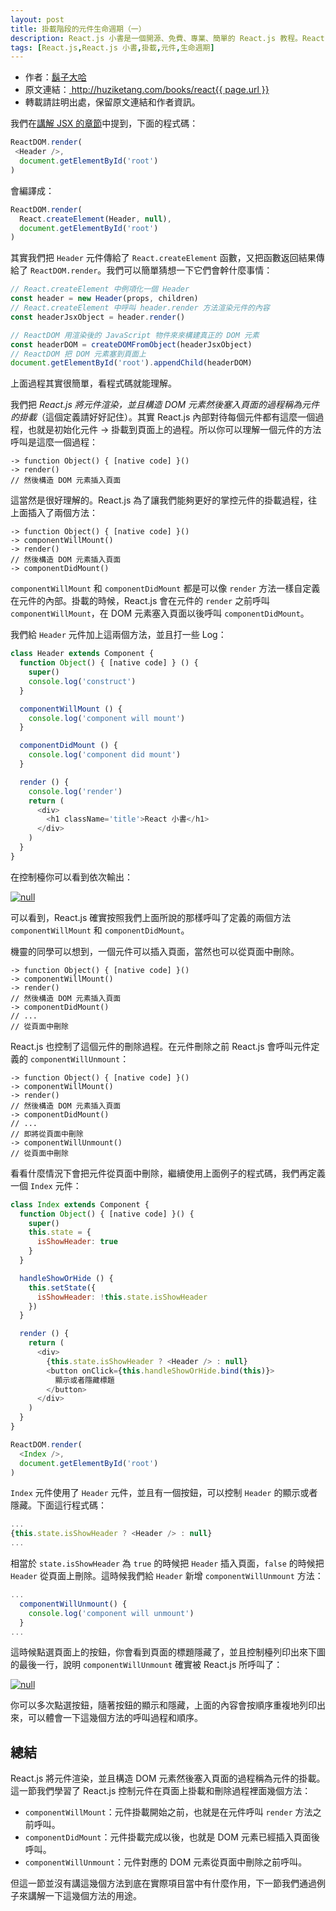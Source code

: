 ```yaml
---
layout: post
title: 掛載階段的元件生命週期（一）
description: React.js 小書是一個開源、免費、專業、簡單的 React.js 教程。React.js 將元件渲染，構造 DOM 元素後塞入頁面的過程稱為元件的掛載。本文介紹了 React.js 控制元件在頁面上掛載和刪除的幾個方法。
tags: [React.js,React.js 小書,掛載,元件,生命週期]
---
```


<ul style='font-size: 14px;'>
  <li>
    作者：<a href="https://www.zhihu.com/people/hu-zi-da-ha" target="_blank">鬍子大哈</a>
  </li>
  <li>
    原文連結：<a href="http://huziketang.com/books/react{{ page.url }}"> http://huziketang.com/books/react{{ page.url }} </a>
  </li>
  <li>轉載請註明出處，保留原文連結和作者資訊。</li>
</ul>

我們在[講解 JSX 的章節](/blog/lesson6)中提到，下面的程式碼：

```javascript
ReactDOM.render(
 <Header />,
  document.getElementById('root')
)
```

會編譯成：

```javascript
ReactDOM.render(
  React.createElement(Header, null),
  document.getElementById('root')
)
```

其實我們把 `Header` 元件傳給了 `React.createElement` 函數，又把函數返回結果傳給了 `ReactDOM.render`。我們可以簡單猜想一下它們會幹什麼事情：

```javascript
// React.createElement 中例項化一個 Header
const header = new Header(props, children)
// React.createElement 中呼叫 header.render 方法渲染元件的內容
const headerJsxObject = header.render()

// ReactDOM 用渲染後的 JavaScript 物件來來構建真正的 DOM 元素
const headerDOM = createDOMFromObject(headerJsxObject)
// ReactDOM 把 DOM 元素塞到頁面上
document.getElementById('root').appendChild(headerDOM)
```

上面過程其實很簡單，看程式碼就能理解。

我們把 *React.js 將元件渲染，並且構造 DOM 元素然後塞入頁面的過程稱為元件的掛載*（這個定義請好好記住）。其實 React.js 內部對待每個元件都有這麼一個過程，也就是初始化元件 -> 掛載到頁面上的過程。所以你可以理解一個元件的方法呼叫是這麼一個過程：

```
-> function Object() { [native code] }()
-> render()
// 然後構造 DOM 元素插入頁面
```

這當然是很好理解的。React.js 為了讓我們能夠更好的掌控元件的掛載過程，往上面插入了兩個方法：

```
-> function Object() { [native code] }()
-> componentWillMount()
-> render()
// 然後構造 DOM 元素插入頁面
-> componentDidMount()
```

`componentWillMount` 和 `componentDidMount` 都是可以像 `render` 方法一樣自定義在元件的內部。掛載的時候，React.js 會在元件的 `render` 之前呼叫 `componentWillMount`，在 DOM 元素塞入頁面以後呼叫 `componentDidMount`。

我們給 `Header` 元件加上這兩個方法，並且打一些 Log：

```javascript
class Header extends Component {
  function Object() { [native code] } () {
    super()
    console.log('construct')
  }

  componentWillMount () {
    console.log('component will mount')
  }

  componentDidMount () {
    console.log('component did mount')
  }

  render () {
    console.log('render')
    return (
      <div>
        <h1 className='title'>React 小書</h1>
      </div>
    )
  }
}
```

在控制檯你可以看到依次輸出：

<a href="http://huzidaha.github.io/static/assets/img/posts/69676213-FDED-4E60-8142-07599BA10696.png" target="_blank">![null](http://huzidaha.github.io/static/assets/img/posts/69676213-FDED-4E60-8142-07599BA10696.png)</a>

可以看到，React.js 確實按照我們上面所說的那樣呼叫了定義的兩個方法 `componentWillMount` 和 `componentDidMount`。

機靈的同學可以想到，一個元件可以插入頁面，當然也可以從頁面中刪除。

```
-> function Object() { [native code] }()
-> componentWillMount()
-> render()
// 然後構造 DOM 元素插入頁面
-> componentDidMount()
// ...
// 從頁面中刪除
```

React.js 也控制了這個元件的刪除過程。在元件刪除之前 React.js 會呼叫元件定義的 `componentWillUnmount`：

```
-> function Object() { [native code] }()
-> componentWillMount()
-> render()
// 然後構造 DOM 元素插入頁面
-> componentDidMount()
// ...
// 即將從頁面中刪除
-> componentWillUnmount()
// 從頁面中刪除
```

看看什麼情況下會把元件從頁面中刪除，繼續使用上面例子的程式碼，我們再定義一個 `Index` 元件：

```javascript
class Index extends Component {
  function Object() { [native code] }() {
    super()
    this.state = {
      isShowHeader: true
    }
  }

  handleShowOrHide () {
    this.setState({
      isShowHeader: !this.state.isShowHeader
    })
  }

  render () {
    return (
      <div>
        {this.state.isShowHeader ? <Header /> : null}
        <button onClick={this.handleShowOrHide.bind(this)}>
          顯示或者隱藏標題
        </button>
      </div>
    )
  }
}

ReactDOM.render(
  <Index />,
  document.getElementById('root')
)
```

`Index` 元件使用了 `Header` 元件，並且有一個按鈕，可以控制 `Header` 的顯示或者隱藏。下面這行程式碼：

```javascript
...
{this.state.isShowHeader ? <Header /> : null}
...
```

相當於 `state.isShowHeader` 為 `true` 的時候把 `Header`  插入頁面，`false` 的時候把 `Header` 從頁面上刪除。這時候我們給 `Header` 新增 `componentWillUnmount` 方法：

```javascript
...
  componentWillUnmount() {
    console.log('component will unmount')
  }
...
```

這時候點選頁面上的按鈕，你會看到頁面的標題隱藏了，並且控制檯列印出來下圖的最後一行，說明 `componentWillUnmount` 確實被 React.js 所呼叫了：

<a href="http://huzidaha.github.io/static/assets/img/posts/B396B6CF-50F1-4C4E-9D16-4E746F15F91F.png" target="_blank">![null](http://huzidaha.github.io/static/assets/img/posts/B396B6CF-50F1-4C4E-9D16-4E746F15F91F.png)</a>

你可以多次點選按鈕，隨著按鈕的顯示和隱藏，上面的內容會按順序重複地列印出來，可以體會一下這幾個方法的呼叫過程和順序。

## 總結
React.js 將元件渲染，並且構造 DOM 元素然後塞入頁面的過程稱為元件的掛載。這一節我們學習了 React.js 控制元件在頁面上掛載和刪除過程裡面幾個方法：

* `componentWillMount`：元件掛載開始之前，也就是在元件呼叫 `render` 方法之前呼叫。
* `componentDidMount`：元件掛載完成以後，也就是 DOM 元素已經插入頁面後呼叫。
* `componentWillUnmount`：元件對應的 DOM 元素從頁面中刪除之前呼叫。

但這一節並沒有講這幾個方法到底在實際項目當中有什麼作用，下一節我們通過例子來講解一下這幾個方法的用途。
